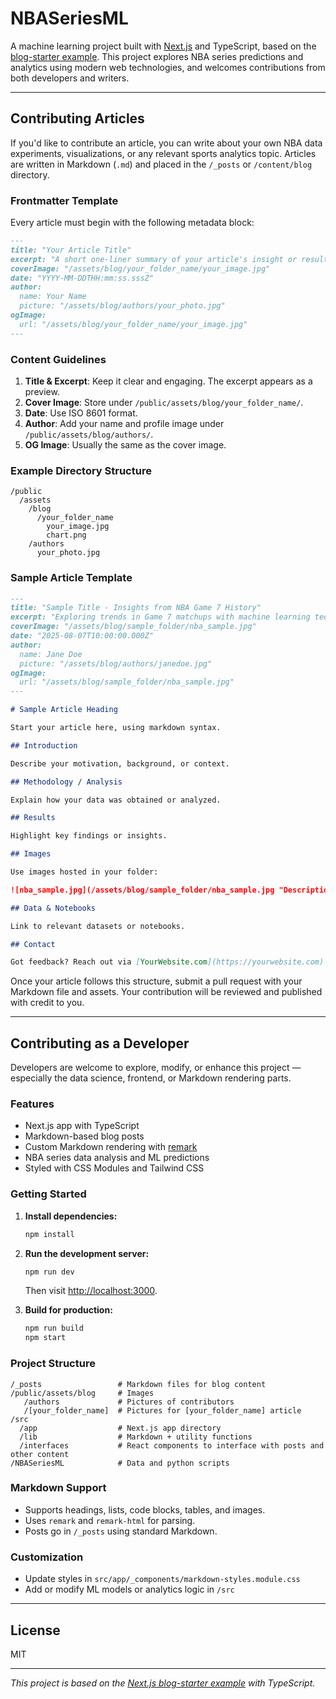 # NBASeriesML

A machine learning project built with [Next.js](https://nextjs.org/) and TypeScript, based on the [blog-starter example](https://github.com/vercel/next.js/tree/canary/examples/blog-starter). This project explores NBA series predictions and analytics using modern web technologies, and welcomes contributions from both developers and writers.

---

## Contributing Articles

If you'd like to contribute an article, you can write about your own NBA data experiments, visualizations, or any relevant sports analytics topic. Articles are written in Markdown (`.md`) and placed in the `/_posts` or `/content/blog` directory.

### Frontmatter Template

Every article must begin with the following metadata block:

```md
---
title: "Your Article Title"
excerpt: "A short one-liner summary of your article's insight or result."
coverImage: "/assets/blog/your_folder_name/your_image.jpg"
date: "YYYY-MM-DDTHH:mm:ss.sssZ"
author:
  name: Your Name
  picture: "/assets/blog/authors/your_photo.jpg"
ogImage:
  url: "/assets/blog/your_folder_name/your_image.jpg"
---
```

### Content Guidelines

1. **Title & Excerpt**: Keep it clear and engaging. The excerpt appears as a preview.
2. **Cover Image**: Store under `/public/assets/blog/your_folder_name/`.
3. **Date**: Use ISO 8601 format.
4. **Author**: Add your name and profile image under `/public/assets/blog/authors/`.
5. **OG Image**: Usually the same as the cover image.

### Example Directory Structure

```
/public
  /assets
    /blog
      /your_folder_name
        your_image.jpg
        chart.png
    /authors
      your_photo.jpg
```

### Sample Article Template

```md
---
title: "Sample Title - Insights from NBA Game 7 History"
excerpt: "Exploring trends in Game 7 matchups with machine learning techniques."
coverImage: "/assets/blog/sample_folder/nba_sample.jpg"
date: "2025-08-07T10:00:00.000Z"
author:
  name: Jane Doe
  picture: "/assets/blog/authors/janedoe.jpg"
ogImage:
  url: "/assets/blog/sample_folder/nba_sample.jpg"
---

# Sample Article Heading

Start your article here, using markdown syntax.

## Introduction

Describe your motivation, background, or context.

## Methodology / Analysis

Explain how your data was obtained or analyzed.

## Results

Highlight key findings or insights.

## Images

Use images hosted in your folder:

![nba_sample.jpg](/assets/blog/sample_folder/nba_sample.jpg "Description here")

## Data & Notebooks

Link to relevant datasets or notebooks.

## Contact

Got feedback? Reach out via [YourWebsite.com](https://yourwebsite.com).
```

Once your article follows this structure, submit a pull request with your Markdown file and assets. Your contribution will be reviewed and published with credit to you.

---

## Contributing as a Developer

Developers are welcome to explore, modify, or enhance this project — especially the data science, frontend, or Markdown rendering parts.

### Features

- Next.js app with TypeScript
- Markdown-based blog posts
- Custom Markdown rendering with [remark](https://github.com/remarkjs/remark)
- NBA series data analysis and ML predictions
- Styled with CSS Modules and Tailwind CSS

### Getting Started

1. **Install dependencies:**
   ```bash
   npm install
   ```

2. **Run the development server:**
   ```bash
   npm run dev
   ```
   Then visit [http://localhost:3000](http://localhost:3000).

3. **Build for production:**
   ```bash
   npm run build
   npm start
   ```

### Project Structure

```
/_posts                 # Markdown files for blog content
/public/assets/blog     # Images
   /authors             # Pictures of contributors
   /[your_folder_name]  # Pictures for [your_folder_name] article
/src
  /app                  # Next.js app directory
  /lib                  # Markdown + utility functions
  /interfaces           # React components to interface with posts and other content
/NBASeriesML            # Data and python scripts
```

### Markdown Support

- Supports headings, lists, code blocks, tables, and images.
- Uses `remark` and `remark-html` for parsing.
- Posts go in `/_posts` using standard Markdown.

### Customization

- Update styles in `src/app/_components/markdown-styles.module.css`
- Add or modify ML models or analytics logic in `/src`

---

## License

MIT

---

_This project is based on the [Next.js blog-starter example](https://github.com/vercel/next.js/tree/canary/examples/blog-starter) with TypeScript._